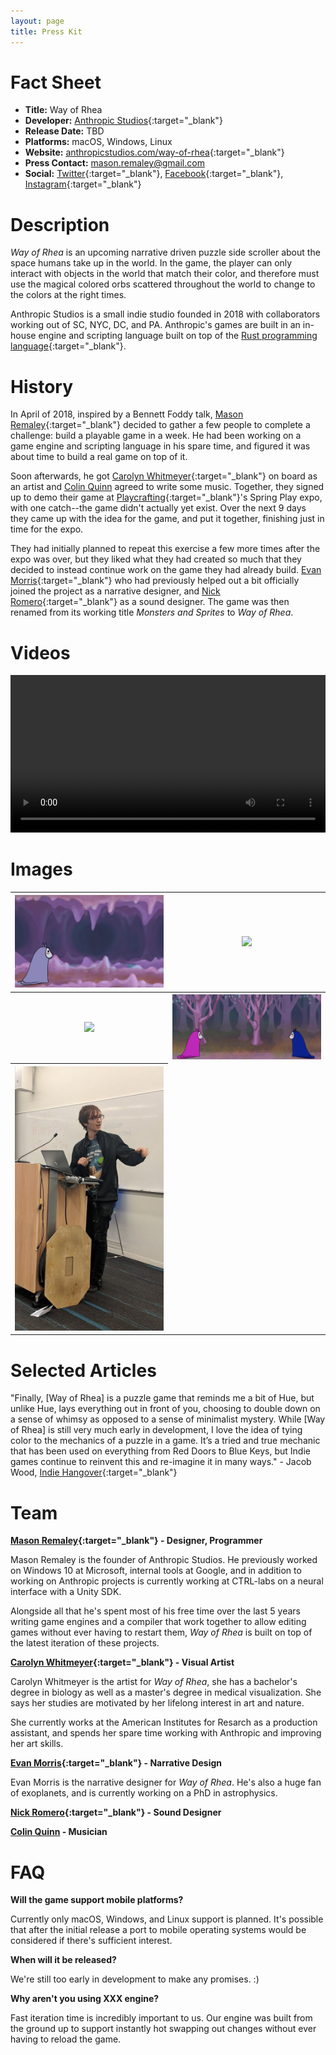 ```yaml
---
layout: page
title: Press Kit
---
```


<!-- TODO: Some kind of photo at the top? -->
<!-- TODO: Print this for the expo? Have business cards with new game name/logo if time or no? -->
<!-- names:

-->

<!-- TODO: Make this a column? -->
# Fact Sheet

- **Title:** Way of Rhea
- **Developer:** [Anthropic Studios](https://anthropicstudios.com){:target="_blank"}
- **Release Date:** TBD
- **Platforms:** macOS, Windows, Linux
- **Website:** [anthropicstudios.com/way-of-rhea](https://anthropicstudios.com/way-of-rhea){:target="_blank"}
- **Press Contact:** [mason.remaley@gmail.com](mailto:mason.remaley@gmail.com)
- **Social:** [Twitter](https://twitter.com/anthropicst){:target="_blank"}, [Facebook](https://www.facebook.com/AnthropicStudios/){:target="_blank"}, [Instagram](http://instagram.com/anthropicstudios){:target="_blank"}

# Description

*Way of Rhea* is an upcoming narrative driven puzzle side scroller about the space humans take up in the world. In the game, the player can only interact with objects in the world that match their color, and therefore must use the magical colored orbs scattered throughout the world to change to the colors at the right times.

Anthropic Studios is a small indie studio founded in 2018 with collaborators working out of SC, NYC, DC, and PA. Anthropic's games are built in an in-house engine and scripting language built on top of the [Rust programming language](https://www.rust-lang.org/en-US/){:target="_blank"}.


# History

In April of 2018, inspired by a Bennett Foddy talk, [Mason Remaley](https://masonremaley.com){:target="_blank"} decided to gather a few people to complete a challenge: build a playable game in a week. He had been working on a game engine and scripting language in his spare time, and figured it was about time to build a real game on top of it.

Soon afterwards, he got [Carolyn Whitmeyer](https://www.instagram.com/nylorac0__o/){:target="_blank"} on board as an artist and [Colin Quinn](mailto:colinquinnwork@gmail.com) agreed to write some music. Together, they signed up to demo their game at [Playcrafting](https://www.playcrafting.com/){:target="_blank"}'s Spring Play expo, with one catch--the game didn't actually  yet exist. Over the next 9 days they came up with the idea for the game, and put it together, finishing just in time for the expo.

They had initially planned to repeat this exercise a few more times after the expo was over, but they liked what they had created so much that they decided to instead continue work on the game they had already build. [Evan Morris](https://twitter.com/evan_cmm){:target="_blank"} who had previously helped out a bit officially joined the project as a narrative designer, and [Nick Romero](https://soundcloud.com/stonedape){:target="_blank"} as a sound designer. The game was then renamed from its working title *Monsters and Sprites* to *Way of Rhea*.


# Videos

<!-- TODO: New trailer? -->
<video width="100%" controls>
  <source src="/assets/monsters-and-sprites/trailer.mp4" type="video/mp4">
  Your browser does not support the video tag.
</video>

<!-- TODO: Caption the photo of me? -->
<!-- TODO: Add some of the concept art? -->
# Images
<table>
  <tr>
    <th><a href="/assets/monsters-and-sprites/start.png" target="_blank"><img src="/assets/monsters-and-sprites/start.png"/></a></th>
    <th><a href="/assets/monsters-and-sprites/puzzle.png" target="_blank"><img src="/assets/monsters-and-sprites/puzzle.png"/></a></th>
  </tr>
  <tr>
    <th><a href="/assets/monsters-and-sprites/elevator-puzzle.png" target="_blank"><img src="/assets/monsters-and-sprites/elevator-puzzle.png"/></a></th>
    <th><a href="/assets/monsters-and-sprites/friend.png" target="_blank"><img src="/assets/monsters-and-sprites/friend.png"/></a></th>
  </tr>
  <tr>
    <th><a href="/assets/monsters-and-sprites/demo-and-play-2.jpg" target="_blank"><img height="40%" src="/assets/monsters-and-sprites/demo-and-play-2.jpg"/></a></th>
  </tr>
</table>


<!-- TODO: Graphics package containing character cutouts/such, fonts, logo and icon, etc -->

# Selected Articles

"Finally, [Way of Rhea] is a puzzle game that reminds me a bit of Hue, but unlike Hue, lays everything out in front of you, choosing to double down on a sense of whimsy as opposed to a sense of minimalist mystery.  While [Way of Rhea] is still very much early in development, I love the idea of tying color to the mechanics of a puzzle in a game. It’s a tried and true mechanic that has been used on everything from Red Doors to Blue Keys, but Indie games continue to reinvent this and re-imagine it in many ways." - Jacob Wood, [Indie Hangover](http://www.indiehangover.com/the-road-to-play-nyc-looking-good/){:target="_blank"}


# Team

<!-- TODO: Fill out! But check with people -->
<!-- TODO: Mine should include game engine/scripting language -->

**[Mason Remaley](https://masonremaley.com){:target="_blank"} - Designer, Programmer**

Mason Remaley is the founder of Anthropic Studios. He previously worked on Windows 10 at Microsoft, internal tools at Google, and in addition to working on Anthropic projects is currently working at CTRL-labs on a neural interface with a Unity SDK.

Alongside all that he's spent most of his free time over the last 5 years writing game engines and a compiler that work together to allow editing games without ever having to restart them, *Way of Rhea* is built on top of the latest iteration of these projects.

**[Carolyn Whitmeyer](https://instagram.com/nylorac0__o){:target="_blank"} - Visual Artist**

Carolyn Whitmeyer is the artist for *Way of Rhea*, she has a bachelor's degree in biology as well as a master's degree in medical visualization. She says her studies are motivated by her lifelong interest in art and nature.

She currently works at the American Institutes for Resarch as a production assistant, and spends her spare time working with Anthropic and improving her art skills.

**[Evan Morris](https://twitter.com/evan_cmm){:target="_blank"} - Narrative Design**

Evan Morris is the narrative designer for *Way of Rhea*. He's also a huge fan of exoplanets, and is currently working on a PhD in astrophysics.

**[Nick Romero](https://soundcloud.com/stonedape){:target="_blank"} - Sound Designer**

**[Colin Quinn](mailto:colinquinnwork@gmail.com) - Musician**

# FAQ

**Will the game support mobile platforms?**

Currently only macOS, Windows, and Linux support is planned. It's possible that after the initial release a port to mobile operating systems would be considered if there's sufficient interest.

**When will it be released?**

We're still too early in development to make any promises. :)

**Why aren't you using XXX engine?**

Fast iteration time is incredibly important to us. Our engine was built from the ground up to support instantly hot swapping out changes without ever having to reload the game.

<!-- TODO: Attach demo? Should make something that statically links sdl mixer...not as important for play nyc since people can try it in person -->
<!-- TODO: Permissions/disclaimer ("The last thing on the list here is to give permission to the media to use all of the above content. You want to make sure that legally they can use all of your content, even for commercial use. Also make sure that you simply remove your liability and allow them to use all of your materials at their own risk") -->
<!-- TODO: Fix old mirror of game page on masonremaley.com -->
